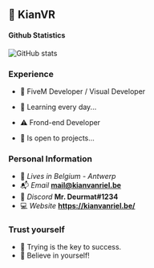 ## 💼 KianVR


#### Github Statistics
![GitHub stats](https://github-readme-stats.vercel.app/api?username=KianVR&count_private=true&show_icons=true&theme=omni)

### Experience
- 📝 FiveM Developer / Visual Developer
- 🔐 Learning every day...
- ⚠️ Frond-end Developer

- 🔎 Is open to projects...

### Personal Information
- 🏡 *Lives in Belgium - Antwerp*
- 📬 *Email* **mail@kianvanriel.be**
- 👀 *Discord* **Mr. Deurmat#1234**
- 💻 *Website* **https://kianvanriel.be/**

### Trust yourself
- 🔑 Trying is the key to success.
- 🌈 Believe in yourself!
